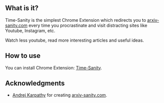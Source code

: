 ## What is it?

Time-Sanity is the simplest Chrome Extension which redirects you to [arxiv-sanity.com](https://www.arxiv-sanity.com/) every time you procrastinate and visit distracting sites like Youtube, Instagram, etc.

Watch less youtube, read more interesting articles and useful ideas.

## How to use

You can install Chrome Extension: [Time-Sanity](https://chrome.google.com/webstore/detail/time-sanity/bbbnbelnchbhhmkfhdlojggnfhcklhpg).

## Acknowledgments

* [Andrej Karpathy](https://github.com/karpathy) for creating [arxiv-sanity.com](https://www.arxiv-sanity.com/).